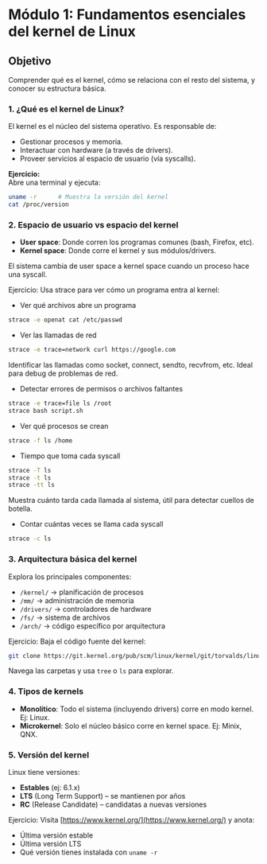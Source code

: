 # Módulo 1: Fundamentos esenciales del kernel de Linux

## Objetivo
Comprender qué es el kernel, cómo se relaciona con el resto del sistema, y conocer su estructura básica.

### 1. ¿Qué es el kernel de Linux?
El kernel es el núcleo del sistema operativo. Es responsable de:
- Gestionar procesos y memoria.
- Interactuar con hardware (a través de drivers).
- Proveer servicios al espacio de usuario (vía syscalls).

**Ejercicio:**  
Abre una terminal y ejecuta:
```bash
uname -r      # Muestra la versión del kernel
cat /proc/version
```

### 2. Espacio de usuario vs espacio del kernel
- **User space**: Donde corren los programas comunes (bash, Firefox, etc).
- **Kernel space**: Donde corre el kernel y sus módulos/drivers.

El sistema cambia de user space a kernel space cuando un proceso hace una syscall.

Ejercicio:
Usa strace para ver cómo un programa entra al kernel:

- Ver qué archivos abre un programa
```bash
strace -e openat cat /etc/passwd
```

- Ver las llamadas de red
```bash
strace -e trace=network curl https://google.com
```
Identificar las llamadas como socket, connect, sendto, recvfrom, etc. Ideal para debug de problemas de red.

- Detectar errores de permisos o archivos faltantes
```bash
strace -e trace=file ls /root
strace bash script.sh
```

- Ver qué procesos se crean
```bash
strace -f ls /home
```

- Tiempo que toma cada syscall
```bash
strace -T ls
strace -t ls
strace -tt ls
```
Muestra cuánto tarda cada llamada al sistema, útil para detectar cuellos de botella.

- Contar cuántas veces se llama cada syscall
```bash
strace -c ls
```

### 3. Arquitectura básica del kernel

Explora los principales componentes:

- `/kernel/` → planificación de procesos
- `/mm/` → administración de memoria
- `/drivers/` → controladores de hardware
- `/fs/` → sistema de archivos
- `/arch/` → código específico por arquitectura

Ejercicio:
Baja el código fuente del kernel:

```bash
git clone https://git.kernel.org/pub/scm/linux/kernel/git/torvalds/linux.git/
```

Navega las carpetas y usa `tree` o `ls` para explorar.

### 4. Tipos de kernels
- **Monolítico**: Todo el sistema (incluyendo drivers) corre en modo kernel. Ej: Linux.
- **Microkernel**: Solo el núcleo básico corre en kernel space. Ej: Minix, QNX.

### 5. Versión del kernel

Linux tiene versiones:

- **Estables** (ej: 6.1.x)
- **LTS** (Long Term Support) – se mantienen por años
- **RC** (Release Candidate) – candidatas a nuevas versiones

Ejercicio:
Visita [https://www.kernel.org/](https://www.kernel.org/) y anota:

- Última versión estable
- Última versión LTS
- Qué versión tienes instalada con `uname -r`